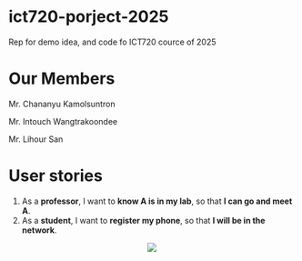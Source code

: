 # ict720-porject-2025
Rep for demo idea, and code fo ICT720 cource of 2025

# Our Members
Mr. Chananyu Kamolsuntron 

Mr. Intouch Wangtrakoondee

Mr. Lihour San

# User stories 
1. As a **professor**, I want to **know A is in my lab**, so that **I can go and meet A**.
2. As a **student**, I want to **register my phone**, so that **I will be in the network**.

<p align="center">
    <img src="https://github.com/user-attachments/assets/a1c14748-8bd7-4168-9f74-5edce146eb19">
</p>
